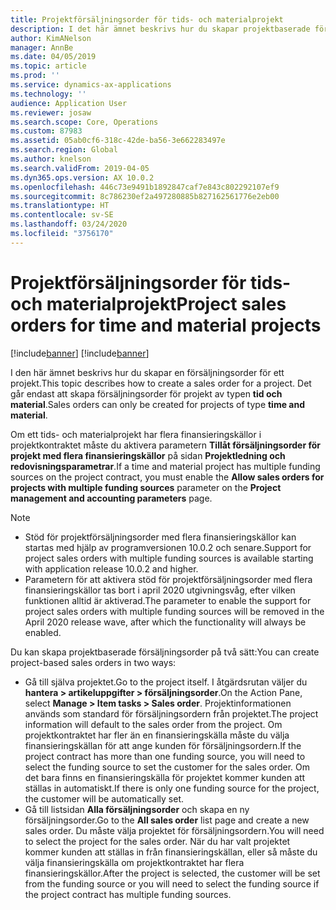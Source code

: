 ```yaml
---
title: Projektförsäljningsorder för tids- och materialprojekt
description: I det här ämnet beskrivs hur du skapar projektbaserade försäljningsorder för tids- och materialprojekt.
author: KimANelson
manager: AnnBe
ms.date: 04/05/2019
ms.topic: article
ms.prod: ''
ms.service: dynamics-ax-applications
ms.technology: ''
audience: Application User
ms.reviewer: josaw
ms.search.scope: Core, Operations
ms.custom: 87983
ms.assetid: 05ab0cf6-318c-42de-ba56-3e662283497e
ms.search.region: Global
ms.author: knelson
ms.search.validFrom: 2019-04-05
ms.dyn365.ops.version: AX 10.0.2
ms.openlocfilehash: 446c73e9491b1892847caf7e843c802292107ef9
ms.sourcegitcommit: 8c786230ef2a497280885b827162561776e2eb00
ms.translationtype: HT
ms.contentlocale: sv-SE
ms.lasthandoff: 03/24/2020
ms.locfileid: "3756170"
---
```

# <a name="project-sales-orders-for-time-and-material-projects"></a><span data-ttu-id="5658b-103">Projektförsäljningsorder för tids- och materialprojekt</span><span class="sxs-lookup"><span data-stu-id="5658b-103">Project sales orders for time and material projects</span></span>

[!include[banner](../includes/banner.md)]
[!include[banner](../includes/preview-banner.md)]

<span data-ttu-id="5658b-104">I den här ämnet beskrivs hur du skapar en försäljningsorder för ett projekt.</span><span class="sxs-lookup"><span data-stu-id="5658b-104">This topic describes how to create a sales order for a project.</span></span> <span data-ttu-id="5658b-105">Det går endast att skapa försäljningsorder för projekt av typen **tid och material**.</span><span class="sxs-lookup"><span data-stu-id="5658b-105">Sales orders can only be created for projects of type **time and material**.</span></span>

<span data-ttu-id="5658b-106">Om ett tids- och materialprojekt har flera finansieringskällor i projektkontraktet måste du aktivera parametern **Tillåt försäljningsorder för projekt med flera finansieringskällor** på sidan **Projektledning och redovisningsparametrar**.</span><span class="sxs-lookup"><span data-stu-id="5658b-106">If a time and material project has multiple funding sources on the project contract, you must enable the **Allow sales orders for projects with multiple funding sources** parameter on the **Project management and accounting parameters** page.</span></span> 

> [!NOTE]
> - <span data-ttu-id="5658b-107">Stöd för projektförsäljningsorder med flera finansieringskällor kan startas med hjälp av programversionen 10.0.2 och senare.</span><span class="sxs-lookup"><span data-stu-id="5658b-107">Support for project sales orders with multiple funding sources is available starting with application release 10.0.2 and higher.</span></span>
> - <span data-ttu-id="5658b-108">Parametern för att aktivera stöd för projektförsäljningsorder med flera finansieringskällor tas bort i april 2020 utgivningsvåg, efter vilken funktionen alltid är aktiverad.</span><span class="sxs-lookup"><span data-stu-id="5658b-108">The parameter to enable the support for project sales orders with multiple funding sources will be removed in the April 2020 release wave, after which the functionality will always be enabled.</span></span>

<span data-ttu-id="5658b-109">Du kan skapa projektbaserade försäljningsorder på två sätt:</span><span class="sxs-lookup"><span data-stu-id="5658b-109">You can create project-based sales orders in two ways:</span></span>

- <span data-ttu-id="5658b-110">Gå till själva projektet.</span><span class="sxs-lookup"><span data-stu-id="5658b-110">Go to the project itself.</span></span> <span data-ttu-id="5658b-111">I åtgärdsrutan väljer du **hantera > artikeluppgifter > försäljningsorder**.</span><span class="sxs-lookup"><span data-stu-id="5658b-111">On the Action Pane, select **Manage > Item tasks > Sales order**.</span></span> <span data-ttu-id="5658b-112">Projektinformationen används som standard för försäljningsordern från projektet.</span><span class="sxs-lookup"><span data-stu-id="5658b-112">The project information will default to the sales order from the project.</span></span> <span data-ttu-id="5658b-113">Om projektkontraktet har fler än en finansieringskälla måste du välja finansieringskällan för att ange kunden för försäljningsordern.</span><span class="sxs-lookup"><span data-stu-id="5658b-113">If the project contract has more than one funding source, you will need to select the funding source to set the customer for the sales order.</span></span> <span data-ttu-id="5658b-114">Om det bara finns en finansieringskälla för projektet kommer kunden att ställas in automatiskt.</span><span class="sxs-lookup"><span data-stu-id="5658b-114">If there is only one funding source for the project, the customer will be automatically set.</span></span>
- <span data-ttu-id="5658b-115">Gå till listsidan **Alla försäljningsorder** och skapa en ny försäljningsorder.</span><span class="sxs-lookup"><span data-stu-id="5658b-115">Go to the **All sales order** list page and create a new sales order.</span></span> <span data-ttu-id="5658b-116">Du måste välja projektet för försäljningsordern.</span><span class="sxs-lookup"><span data-stu-id="5658b-116">You will need to select the project for the sales order.</span></span> <span data-ttu-id="5658b-117">När du har valt projektet kommer kunden att ställas in från finansieringskällan, eller så måste du välja finansieringskälla om projektkontraktet har flera finansieringskällor.</span><span class="sxs-lookup"><span data-stu-id="5658b-117">After the project is selected, the customer will be set from the funding source or you will need to select the funding source if the project contract has multiple funding sources.</span></span>

